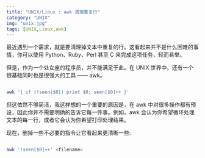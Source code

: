 ```yaml
---
title: "UNIX/Linux : awk 清理重复行"
category: "UNIX"
img: "unix.jpg"
tags: [UNIX,Linux,awk]
---
```

最近遇到一个需求，就是要清理掉文本中重复的行。这看起来并不是什么困难的事情，你可以使用 Python、Ruby、Perl 甚至 C 来完成这项任务，轻而易举。

但是，作为一个处女座的程序员，并不能满足于此。在 UNIX 世界中，还有一个很基础同时也是很强大的工具 —— awk。

```sh

awk '{ if (!seen[$0]) print $0; seen[$0]++ }'

```


但这依然不够简洁，我这样想的一个重要的原因是，在 awk 中对很多操作都有预设，因此你并不需要明确的告诉它每一件事。例如，awk 会认为你希望循环处理文本的每一行，或者它会认为你希望打印处理结果。

现在，删掉一些不必要的指令让它看起来更清晰一些:

```sh

awk '!seen[$0]++' <filename>

```






